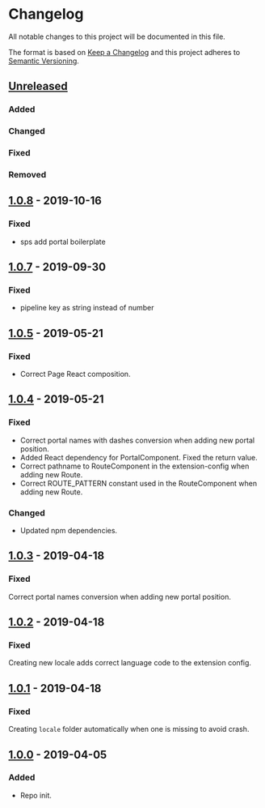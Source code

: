 # Changelog

All notable changes to this project will be documented in this file.

The format is based on [Keep a Changelog](http://keepachangelog.com/) and this project adheres to [Semantic Versioning](http://semver.org/).

## [Unreleased]
### Added
### Changed
### Fixed
### Removed

## [1.0.8] - 2019-10-16
### Fixed
- sps add portal boilerplate

## [1.0.7] - 2019-09-30
### Fixed
- pipeline key as string instead of number

## [1.0.5] - 2019-05-21
### Fixed
- Correct Page React composition.

## [1.0.4] - 2019-05-21
### Fixed
- Correct portal names with dashes conversion when adding new portal position.
- Added React dependency for PortalComponent. Fixed the return value.
- Correct pathname to RouteComponent in the extension-config when adding new Route.
- Correct ROUTE_PATTERN constant used in the RouteComponent when adding new Route.

### Changed
- Updated npm dependencies.

## [1.0.3] - 2019-04-18
### Fixed
Correct portal names conversion when adding new portal position.

## [1.0.2] - 2019-04-18
### Fixed
Creating new locale adds correct language code to the extension config.

## [1.0.1] - 2019-04-18
### Fixed
Creating `locale` folder automatically when one is missing to avoid crash.

## [1.0.0] - 2019-04-05
### Added
- Repo init.


[Unreleased]: https://github.com/shopgate-professional-services/cli-tools/compare/v1.0.7...HEAD
[1.0.0]: https://github.com/shopgate-professional-services/cli-tools/compare/v0.0.1...v1.0.0
[1.0.1]: https://github.com/shopgate-professional-services/cli-tools/compare/v1.0.0...v1.0.1
[1.0.2]: https://github.com/shopgate-professional-services/cli-tools/compare/v1.0.1...v1.0.2
[1.0.3]: https://github.com/shopgate-professional-services/cli-tools/compare/v1.0.2...v1.0.3
[1.0.4]: https://github.com/shopgate-professional-services/cli-tools/compare/v1.0.3...v1.0.4
[1.0.5]: https://github.com/shopgate-professional-services/cli-tools/compare/v1.0.4...v1.0.5
[1.0.7]: https://github.com/shopgate-professional-services/cli-tools/compare/v1.0.5...v1.0.7
[1.0.8]: https://github.com/shopgate-professional-services/cli-tools/compare/v1.0.7...v1.0.8
